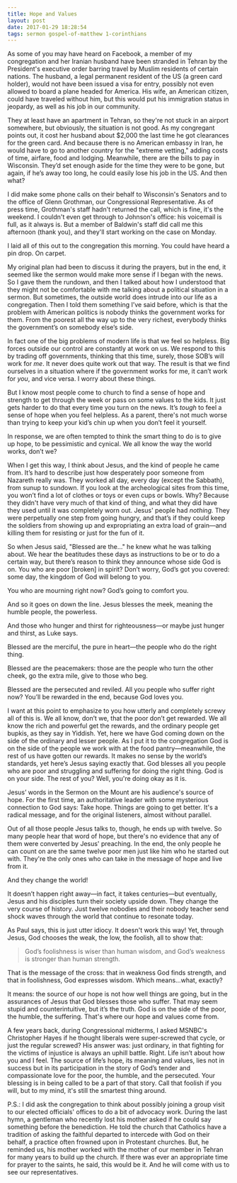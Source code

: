 ```yaml
---
title: Hope and Values
layout: post
date: 2017-01-29 18:28:54
tags: sermon gospel-of-matthew 1-corinthians
---
```

As some of you may have heard on Facebook, a member of my congregation and her Iranian husband have been stranded in Tehran by the President's executive order barring travel by Muslim residents of certain nations. The husband, a legal permanent resident of the US (a green card holder), would not have been issued a visa for entry, possibly not even allowed to board a plane headed for America. His wife, an American citizen, could have traveled without him, but this would put his immigration status in jeopardy, as well as his job in our community. 

They at least have an apartment in Tehran, so they're not stuck in an airport somewhere, but obviously, the situation is not good. As my congregant points out, it cost her husband about $2,000 the last time he got clearances for the green card. And because there is no American embassy in Iran, he would have to go to another country for the "extreme vetting," adding costs of time, airfare, food and lodging. Meanwhile, there are the bills to pay in Wisconsin. They’d set enough aside for the time they were to be gone, but again, if he’s away too long, he could easily lose his job in the US. And then what?

I did make some phone calls on their behalf to Wisconsin's Senators and to the office of Glenn Grothman, our Congressional Representative. As of press time, Grothman's staff hadn't returned the call, which is fine, it's the weekend. I couldn't even get through to Johnson's office: his voicemail is full, as it always is. But a member of Baldwin's staff did call me this afternoon (thank you), and they'll start working on the case on Monday.

I laid all of this out to the congregation this morning. You could have heard a pin drop. On carpet.

My original plan had been to discuss it during the prayers, but in the end, it seemed like the sermon would make more sense if I began with the news. So I gave them the rundown, and then I talked about how I understood that they might not be comfortable with me talking about a political situation in a sermon. But sometimes, the outside world does intrude into our life as a congregation. Then I told them something I’ve said before, which is that the problem with American politics is nobody thinks the government works for them. From the poorest all the way up to the very richest, everybody thinks the government’s on somebody else’s side.

In fact one of the big problems of modern life is that we feel so helpless. Big forces outside our control are constantly at work on us. We respond to this by trading off governments, thinking that this time, surely, those SOB’s will work for *me*. It never does quite work out that way. The result is that we find ourselves in a situation where if the government works for me, it can’t work for *you*, and vice versa. I worry about these things.

But I know most people come to church to find a sense of hope and strength to get through the week or pass on some values to the kids. It just gets harder to do that every time you turn on the news. It’s *tough* to feel a sense of hope when you feel helpless. As a parent, there's not much worse than trying to keep your kid’s chin up when you don’t feel it yourself. 

In response, we are often tempted to think the smart thing to do is to give up hope, to be pessimistic and cynical. We all know the way the world works, don’t we? 

When I get this way, I think about Jesus, and the kind of people he came from. It’s hard to describe just how desperately poor someone from Nazareth really was. They worked all day, every day (except the Sabbath), from sunup to sundown. If you look at the archeological sites from this time, you won’t find a lot of clothes or toys or even cups or bowls. Why? Because they didn't have very much of that kind of thing, and what they did have they used until it was completely worn out. Jesus' people had *nothing.* They were perpetually one step from going hungry, and that’s if they could keep the soldiers from showing up and expropriating an extra load of grain&mdash;and killing them for resisting or just for the fun of it.

So when Jesus said, "Blessed are the…" he knew what he was talking about. We hear the beatitudes these days as instructions to be or to do a certain way, but there’s reason to think they announce whose side God is on. You who are poor [broken] in spirit? Don’t worry, God’s got you covered: some day, the kingdom of God will belong to you. 

You who are mourning right now? God’s going to comfort you. 

And so it goes on down the line. Jesus blesses the meek, meaning the humble people, the powerless. 

And those who hunger and thirst for righteousness&mdash;or maybe just hunger and thirst, as Luke says.

Blessed are the merciful, the pure in heart—the people who do the right thing.

Blessed are the peacemakers: those are the people who turn the other cheek, go the extra mile, give to those who beg.

Blessed are the persecuted and reviled. All you people who suffer right now? You’ll be rewarded in the end, because God loves you.

I want at this point to emphasize to you how utterly and completely screwy all of this is. We all know, don’t we, that the poor don’t get rewarded. We all know the rich and powerful get the rewards, and the ordinary people get bupkis, as they say in Yiddish. Yet, here we have God coming down on the side of the ordinary and lesser people. As I put it to the congregation God is on the side of the people we work with at the food pantry&mdash;meanwhile, the rest of us have gotten our rewards. It makes no sense by the world’s standards, yet here’s Jesus saying exactly that. God blesses all you people who are poor and struggling and suffering for doing the right thing. God is on your side. The rest of you? Well, you're doing okay as it is.

Jesus’ words in the Sermon on the Mount are his audience's source of hope. For the first time, an authoritative leader with some mysterious connection to God says: Take hope. Things are going to get better. It's a radical message, and for the original listeners, almost without parallel.

Out of all those people Jesus talks to, though, he ends up with twelve. So many people hear that word of hope, but there's no evidence that any of them were converted by Jesus' preaching. In the end, the only people he can count on are the same twelve poor men just like him who he started out with. They're the only ones who can take in the message of hope and live from it.

And they change the world!

It doesn’t happen right away&mdash;in fact, it takes centuries&mdash;but eventually, Jesus and his disciples turn their society upside down. They change the very course of history. Just twelve nobodies and their nobody teacher send shock waves through the world that continue to resonate today.

As Paul says, this is just utter idiocy. It doesn't work this way! Yet, through Jesus, God chooses the weak, the low, the foolish, all to show that:

>God’s foolishness is wiser than human wisdom, and God’s weakness is stronger than human strength.

That is the message of the cross: that in weakness God finds strength, and that in foolishness, God expresses wisdom. Which means…what, exactly?

It means: the source of our hope is not how well things are going, but in the assurances of Jesus that God blesses those who suffer. That may seem stupid and counterintuitive, but it’s the truth. God is on the side of the poor, the humble, the suffering. That's where our hope and values come from.

A few years back, during Congressional midterms, I asked MSNBC's Christopher Hayes if he thought liberals were super-screwed that cycle, or just the regular screwed? His answer was: just ordinary, in that fighting for the victims of injustice is always an uphill battle. Right. Life isn’t about how you and I feel. The source of life’s hope, its meaning and values, lies not in success but in its participation in the story of God’s tender and compassionate love for the poor, the humble, and the persecuted. Your blessing is in being called to be a part of that story. Call that foolish if you will, but to my mind, it's still the smartest thing around.

P.S.: I did ask the congregation to think about possibly joining a group visit to our elected officials' offices to do a bit of advocacy work. During the last hymn, a gentleman who recently lost his mother asked if he could say something before the benediction. He told the church that Catholics have a tradition of asking the faithful departed to intercede with God on their behalf, a practice often frowned upon in Protestant churches. But, he reminded us, his mother worked with the mother of our member in Tehran for many years to build up the church. If there was ever an appropriate time for prayer to the saints, he said, this would be it. And he will come with us to see our representatives.
<!--share-->
